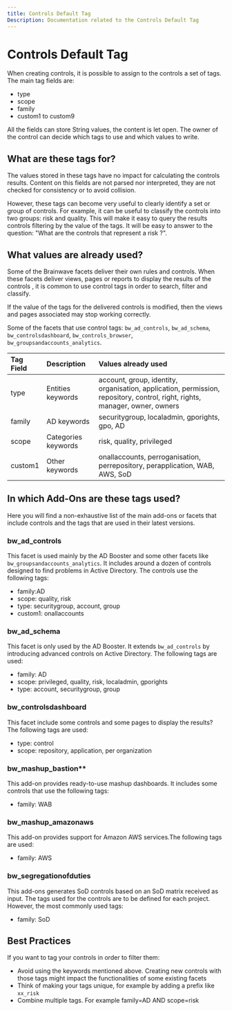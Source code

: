 ```yaml
---
title: Controls Default Tag
Description: Documentation related to the Controls Default Tag
---
```


# Controls Default Tag

When creating controls, it is possible to assign to the controls a set of tags. The main tag fields are:

- type
- scope
- family
- custom1 to custom9

All the fields can store String values, the content is let open. The owner of the control can decide which tags to use and which values to write.

## What are these tags for?

The values stored in these tags have no impact for calculating the controls results. Content on this fields are not parsed nor interpreted, they are not checked for consistency or to avoid collision.

However, these tags can become very useful to clearly identify a set or group of controls. For example, it can be useful to classify the controls into two groups: risk and quality. This will make it easy to query the results controls filtering by the value of the tags. It will be easy to answer to the question: "What are the controls that represent a risk ?".

## What values are already used?

Some of the Brainwave facets deliver their own rules and controls. When these facets deliver views, pages or reports to display the results of the controls , it is common to use control tags in order to search, filter and classify.

If the value of the tags for the delivered controls is modified, then the views and pages associated may stop working correctly.

Some of the facets that use control tags: `bw_ad_controls`, `bw_ad_schema`, `bw_controlsdashboard`, `bw_controls_browser`, `bw_groupsandaccounts_analytics`.

| Tag Field | Description         | Values already used                                                                                                         |
| :-------- | :------------------ | :-------------------------------------------------------------------------------------------------------------------------- |
| type      | Entities keywords   | account, group, identity, organisation, application, permission, repository, control, right, rights, manager, owner, owners |
| family    | AD keywords         | securitygroup, localadmin, gporights, gpo, AD                                                                               |
| scope     | Categories keywords | risk, quality, privileged                                                                                                   |
| custom1   | Other keywords      | onallaccounts, perroganisation, perrepository, perapplication, WAB, AWS, SoD                                                |

## In which Add-Ons are these tags used?

Here you will find a non-exhaustive list of the main add-ons or facets that include controls and the tags that are used in their latest versions.

### bw_ad_controls

This facet is used mainly by the AD Booster and some other facets like `bw_groupsandaccounts_analytics`. It includes around a dozen of controls designed to find problems in Active Directory. The controls use the following tags:

- family:AD
- scope: quality, risk
- type: securitygroup, account, group
- custom1: onallaccounts

### bw_ad_schema

This facet is only used by the AD Booster. It extends `bw_ad_controls` by introducing advanced controls on Active Directory. The following tags are used:

- family: AD
- scope: privileged, quality, risk, localadmin, gporights
- type: account, securitygroup, group

### bw_controlsdashboard

This facet include some controls and some pages to display the results? The following tags are used:

- type: control
- scope: repository, application, per organization

### bw_mashup_bastion**

This add-on provides ready-to-use mashup dashboards. It includes some controls that use the following tags:

- family: WAB

### bw_mashup_amazonaws

This add-on provides support for Amazon AWS services.The following tags are used:

- family: AWS

### bw_segregationofduties

This add-ons generates SoD controls based on an SoD matrix received as input. The tags used for the controls are to be defined for each project. However, the most commonly used tags:

- family: SoD

## Best Practices

If you want to tag your controls in order to filter them:

- Avoid using the keywords mentioned above. Creating new controls with those tags might impact the functionalities of some existing facets
- Think of making your tags unique, for example by adding a prefix like `xx_risk`
- Combine multiple tags. For example family=AD AND scope=risk

